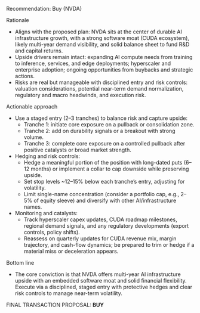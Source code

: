 Recommendation: Buy (NVDA)

Rationale
- Aligns with the proposed plan: NVDA sits at the center of durable AI infrastructure growth, with a strong software moat (CUDA ecosystem), likely multi-year demand visibility, and solid balance sheet to fund R&D and capital returns.
- Upside drivers remain intact: expanding AI compute needs from training to inference, services, and edge deployments; hyperscaler and enterprise adoption; ongoing opportunities from buybacks and strategic actions.
- Risks are real but manageable with disciplined entry and risk controls: valuation considerations, potential near-term demand normalization, regulatory and macro headwinds, and execution risk.

Actionable approach
- Use a staged entry (2–3 tranches) to balance risk and capture upside:
  - Tranche 1: initiate core exposure on a pullback or consolidation zone.
  - Tranche 2: add on durability signals or a breakout with strong volume.
  - Tranche 3: complete core exposure on a controlled pullback after positive catalysts or broad market strength.
- Hedging and risk controls:
  - Hedge a meaningful portion of the position with long-dated puts (6–12 months) or implement a collar to cap downside while preserving upside.
  - Set stop levels ~12–15% below each tranche’s entry, adjusting for volatility.
  - Limit single-name concentration (consider a portfolio cap, e.g., 2–5% of equity sleeve) and diversify with other AI/infrastructure names.
- Monitoring and catalysts:
  - Track hyperscaler capex updates, CUDA roadmap milestones, regional demand signals, and any regulatory developments (export controls, policy shifts).
  - Reassess on quarterly updates for CUDA revenue mix, margin trajectory, and cash-flow dynamics; be prepared to trim or hedge if a material miss or deceleration appears.

Bottom line
- The core conviction is that NVDA offers multi-year AI infrastructure upside with an embedded software moat and solid financial flexibility. Execute via a disciplined, staged entry with protective hedges and clear risk controls to manage near-term volatility.

FINAL TRANSACTION PROPOSAL: **BUY**